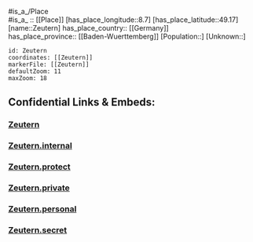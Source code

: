 ﻿---
location: [49.17,8.7] 
mapzoom: [7,12] 
mapmarker: city 
type: City
tags:
- geo/City


SpocWebEntityId: 35815
isDeleted: false
confidential: public

---
#is_a_/Place  
#is_a_ :: [[Place]] 
[has_place_longitude::8.7] 
[has_place_latitude::49.17] 
[name::Zeutern] 
has_place_country:: [[Germany]]  
has_place_province:: [[Baden-Wuerttemberg]] 
[Population::] 
[Unknown::] 


```leaflet
id: Zeutern
coordinates: [[Zeutern]] 
markerFile: [[Zeutern]] 
defaultZoom: 11 
maxZoom: 18
```


## Confidential Links & Embeds: 

### [Zeutern](/_public/Earth/Continent/Europe/Europe~Central/Germany/Germany~West/Baden-Wuerttemberg/counties~BW/Karlsruhe/cities~Karlsruhe/Kraichtal/City/Zeutern.md) 

### [Zeutern.internal](/_internal/Earth/Continent/Europe/Europe~Central/Germany/Germany~West/Baden-Wuerttemberg/counties~BW/Karlsruhe/cities~Karlsruhe/Kraichtal/City/Zeutern.internal.md) 

### [Zeutern.protect](/_protect/Earth/Continent/Europe/Europe~Central/Germany/Germany~West/Baden-Wuerttemberg/counties~BW/Karlsruhe/cities~Karlsruhe/Kraichtal/City/Zeutern.protect.md) 

### [Zeutern.private](/_private/Earth/Continent/Europe/Europe~Central/Germany/Germany~West/Baden-Wuerttemberg/counties~BW/Karlsruhe/cities~Karlsruhe/Kraichtal/City/Zeutern.private.md) 

### [Zeutern.personal](/_personal/Earth/Continent/Europe/Europe~Central/Germany/Germany~West/Baden-Wuerttemberg/counties~BW/Karlsruhe/cities~Karlsruhe/Kraichtal/City/Zeutern.personal.md) 

### [Zeutern.secret](/_secret/Earth/Continent/Europe/Europe~Central/Germany/Germany~West/Baden-Wuerttemberg/counties~BW/Karlsruhe/cities~Karlsruhe/Kraichtal/City/Zeutern.secret.md) 
